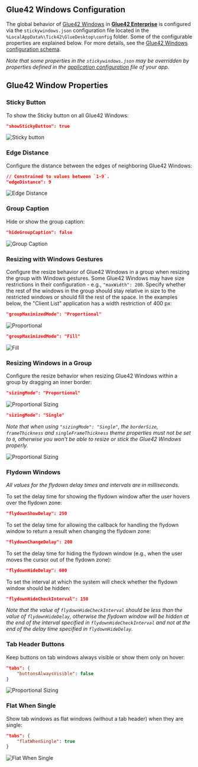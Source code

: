## Glue42 Windows Configuration

The global behavior of [Glue42 Windows](../../../glue42-concepts/windows/window-management/overview/index.html) in [**Glue42 Enterprise**](https://glue42.com/enterprise/) is configured via the `stickywindows.json` configuration file located in the `%LocalAppData%\Tick42\GlueDesktop\config` folder. Some of the configurable properties are explained below. For more details, see the [Glue42 Windows configuration schema](../../../assets/configuration/stickywindows.json). 

*Note that some properties in the `stickywindows.json` may be overridden by properties defined in the [application configuration](../application/index.html) file of your app.*

## Glue42 Window Properties

### Sticky Button

<glue42 name="addClass" class="colorSection" element="p" text="Available since Glue42 Enterprise 3.11">

To show the Sticky button on all Glue42 Windows:

```json
"showStickyButton": true
```

![Sticky button](../../../images/sw-configuration/sticky-button.png)

### Edge Distance

Configure the distance between the edges of neighboring Glue42 Windows:

```json
// Constrained to values between `1-9`.
"edgeDistance": 9
```

![Edge Distance](../../../images/sw-configuration/edge-distance.png)

### Group Caption

Hide or show the group caption:

```json
"hideGroupCaption": false
```

![Group Caption](../../../images/sw-configuration/hide-group-caption.gif)

### Resizing with Windows Gestures

Configure the resize behavior of Glue42 Windows in a group when resizing the group with Windows gestures. Some Glue42 Windows may have size restrictions in their configuration - e.g., `"maxWidth": 200`. Specify whether the rest of the windows in the group should stay relative in size to the restricted windows or should fill the rest of the space. In the examples below, the "Client List" application has a width restriction of 400 px:

```json
"groupMaximizedMode": "Proportional"
```

![Proportional](../../../images/sw-configuration/proportional.gif)

```json
"groupMaximizedMode": "Fill"
```

![Fill](../../../images/sw-configuration/fill.gif)

### Resizing Windows in a Group

Configure the resize behavior when resizing Glue42 Windows within a group by dragging an inner border:

```json
"sizingMode": "Proportional"
```

![Proportional Sizing](../../../images/sw-configuration/sizing-proportional.gif)

```json
"sizingMode": "Single"
```

*Note that when using `"sizingMode": "Single"`, the `borderSize`, `frameThickness` and `singleFrameThickness` theme properties must not be set to `0`, otherwise you won't be able to resize or stick the Glue42 Windows properly.*

![Proportional Sizing](../../../images/sw-configuration/sizing-single.gif)

### Flydown Windows

*All values for the flydown delay times and intervals are in milliseconds.*

To set the delay time for showing the flydown window after the user hovers over the flydown zone:

```json
"flydownShowDelay": 250
```

To set the delay time for allowing the callback for handling the flydown window to return a result when changing the flydown zone:

```json
"flydownChangeDelay": 200
```

To set the delay time for hiding the flydown window (e.g., when the user moves the cursor out of the flydown zone):

```json
"flydownHideDelay": 600
```

To set the interval at which the system will check whether the flydown window should be hidden:

```json
"flydownHideCheckInterval": 150
```

*Note that the value of `flydownHideCheckInterval` should be less than the value of `flydownHideDelay`, otherwise the flydown window will be hidden at the end of the interval specified in `flydownHideCheckInterval` and not at the end of the delay time specified in `flydownHideDelay`.*

### Tab Header Buttons

Keep buttons on tab windows always visible or show them only on hover:

```json
"tabs": { 
    "buttonsAlwaysVisible": false 
}
```

![Proportional Sizing](../../../images/sw-configuration/buttons.gif)

### Flat When Single

Show tab windows as flat windows (without a tab header) when they are single:

```json
"tabs": { 
    "flatWhenSingle": true 
}
```

![Flat When Single](../../../images/sw-configuration/flat-single.gif) 